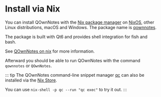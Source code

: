 # Install via Nix

You can install QOwnNotes with the [Nix package manager](https://nixos.org/download/)
on [NixOS](https://nixos.org/), other Linux distributions, macOS and Windows.
The package name is [qownnotes](https://search.nixos.org/packages?channel=unstable&show=qownnotes).

The package is built with Qt6 and provides shell integration for fish and bash.

See [QOwnNotes on nix](https://search.nixos.org/packages?channel=unstable&show=qownnotes)
for more information.

Afterward you should be able to run QOwnNotes with the command `qownnotes` or `QOwnNotes`.

::: tip
The QOwnNotes command-line snippet manager [qc](https://github.com/qownnotes/qc)
can also be installed via the [Nix Store](https://search.nixos.org/packages?channel=unstable&show=qc).

You can use `nix-shell -p qc --run "qc exec"` to try it out.
:::
